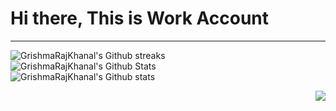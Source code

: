 # Hi there, This is Work Account 

---

<img align="centre" alt="GrishmaRajKhanal's Github streaks" src="https://streak-stats.demolab.com?user=GrishmaKhanal&theme=great-gatsby&locale=en"  alt="GrishmaRajKhanal's GitHub Streaks"/>
<br>

<img align="centre" alt="GrishmaRajKhanal's Github Stats" src="https://github-readme-stats.vercel.app/api?username=GrishmaRajKhanal&locale=en&theme=great-gatsby&layout=compact&show_icons=true" alt="GrishmaRajKhanal's GitHub Stats" /> 
<br>

<img align="centre" alt="GrishmaRajKhanal's Github stats" src="https://github-readme-stats.vercel.app/api/top-langs/?username=GrishmaRajKhanal&locale=en&show_icons=false&theme=great-gatsby&layout=compact"  alt="GrishmaRajKhanal's Top Languages"/>

 
<p alight="right">
  <img align="right" src="https://komarev.com/ghpvc/?username=GrishmaRajKhanal&style=plastic&color=blue" />
</p>
